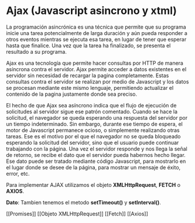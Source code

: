 
# Ajax (Javascript asincrono y xtml)

La programación asincrónica es una técnica que permite que su programa inicie una tarea potencialmente de larga duración y aún pueda responder a otros eventos mientras se ejecuta esa tarea, en lugar de tener que esperar hasta que finalice. Una vez que la tarea ha finalizado, se presenta el resultado a su programa.

Ajax es una tecnología que permite hacer consultas por HTTP de manera asíncrona contra el servidor. Ajax permite acceder a datos existentes en el servidor sin necesidad de recargar la pagina completamente. Estas consultas contra el servidor se realizan por medio de Javascript y los datos se procesan mediante este mismo lenguaje, permitiendo actualizar el contenido de la pagina justamente donde sea preciso.

El hecho de que Ajax sea asíncrono indica que el flujo de ejecución de solicitudes al servidor sigue ese patrón comentado. Cuando se hace la solicitud, el navegador se queda esperando una respuesta del servidor por un tiempo indeterminado. Sin embargo, durante ese tiempo de espera, el motor de Javascript permanece ocioso, o simplemente realizando otras tareas. Ese es el motivo por el que el navegador no se queda bloqueado esperando la solicitud del servidor, sino que el usuario puede continuar trabajando con la página. Una vez el servidor responde y nos llega la señal de retorno, se recibe el dato que el servidor pueda habernos hecho llegar. Ese dato puede ser tratado mediante código Javascript, para mostrarlo en el lugar donde se desee de la página, para mostrar un mensaje de éxito, error, etc.

Para implementar AJAX utilizamos el objeto **XMLHttpRequest**,  **FETCH** o **AXIOS**.

**Dato**: Tambien tenemos el metodo **setTimeout()** y **setInterval()**.

[[Promises]]
[[Objeto XMLHttpRequest]]
[[Fetch]]
[[Axios]]
